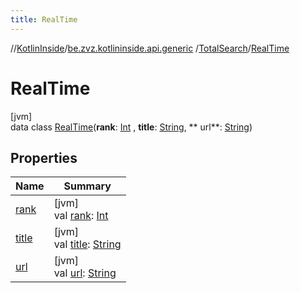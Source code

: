```yaml
---
title: RealTime
---
```

//[KotlinInside](../../../../index.html)/[be.zvz.kotlininside.api.generic](../../index.html)
/[TotalSearch](../index.html)/[RealTime](index.html)

# RealTime

[jvm]\
data class [RealTime](index.html)(**rank**: [Int](https://kotlinlang.org/api/latest/jvm/stdlib/kotlin/-int/index.html)
, **title**: [String](https://kotlinlang.org/api/latest/jvm/stdlib/kotlin/-string/index.html), **
url**: [String](https://kotlinlang.org/api/latest/jvm/stdlib/kotlin/-string/index.html))

## Properties

| Name | Summary |
|---|---|
| [rank](rank.html) | [jvm]<br>val [rank](rank.html): [Int](https://kotlinlang.org/api/latest/jvm/stdlib/kotlin/-int/index.html) |
| [title](title.html) | [jvm]<br>val [title](title.html): [String](https://kotlinlang.org/api/latest/jvm/stdlib/kotlin/-string/index.html) |
| [url](url.html) | [jvm]<br>val [url](url.html): [String](https://kotlinlang.org/api/latest/jvm/stdlib/kotlin/-string/index.html) |

